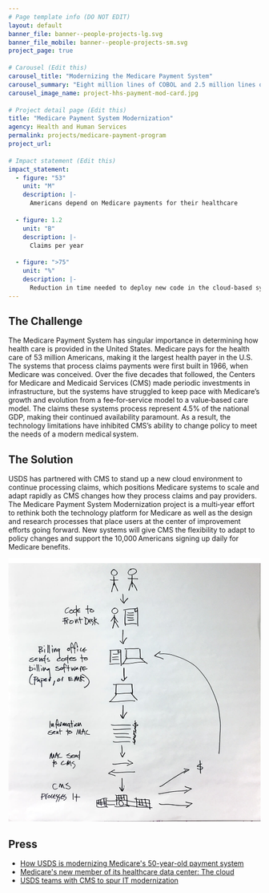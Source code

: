 ```yaml
---
# Page template info (DO NOT EDIT)
layout: default
banner_file: banner--people-projects-lg.svg
banner_file_mobile: banner--people-projects-sm.svg
project_page: true

# Carousel (Edit this)
carousel_title: "Modernizing the Medicare Payment System"
carousel_summary: "Eight million lines of COBOL and 2.5 million lines of assembly running on 15 mainframes. 4.5 percent of the entire American economy is fueled by Medicare payments and 53 million people depend on it for their healthcare."
carousel_image_name: project-hhs-payment-mod-card.jpg

# Project detail page (Edit this)
title: "Medicare Payment System Modernization"
agency: Health and Human Services
permalink: projects/medicare-payment-program
project_url: 

# Impact statement (Edit this)
impact_statement:
  - figure: "53"
    unit: "M"
    description: |-
      Americans depend on Medicare payments for their healthcare

  - figure: 1.2
    unit: "B"
    description: |-
      Claims per year

  - figure: ">75"
    unit: "%"
    description: |-
      Reduction in time needed to deploy new code in the cloud‑based system (from four weeks to a few days)
---
```


## The Challenge

The Medicare Payment System has singular importance in determining how health care is provided in the United States. Medicare pays for the health care of 53 million Americans, making it the largest health payer in the U.S. The systems that process claims payments were first built in 1966, when Medicare was conceived. Over the five decades that followed, the Centers for Medicare and Medicaid Services (CMS) made periodic investments in infrastructure, but the systems have struggled to keep pace with Medicare’s growth and evolution from a fee‑for‑service model to a value‑based care model. The claims these systems process represent 4.5% of the national GDP, making their continued availability paramount. As a result, the technology limitations have inhibited CMS’s ability to change policy to meet the needs of a modern medical system.

## The Solution

USDS has partnered with CMS to stand up a new cloud environment to continue processing claims, which positions Medicare systems to scale and adapt rapidly as CMS changes how they process claims and pay providers. The Medicare Payment System Modernization project is a multi‑year effort to rethink both the technology platform for Medicare as well as the design and research processes that place users at the center of improvement efforts going forward. New systems will give CMS the flexibility to adapt to policy changes and support the 10,000 Americans signing up daily for Medicare benefits.

![](../images/project-hhs-payment-mod-page.jpg)

## Press

- [How USDS is modernizing Medicare's 50-year-old payment system](https://www.programmableweb.com/news/how-usds-modernizing-medicares-50-year-old-payment-system/native-case-study/2018/11/13)
- [Medicare's new member of its healthcare data center: The cloud](https://searchhealthit.techtarget.com/news/252450112/Medicares-new-member-of-its-healthcare-data-center-The-cloud)
- [USDS teams with CMS to spur IT modernization](https://fedtechmagazine.com/article/2018/06/usds-teams-cms-spur-it-modernization)
